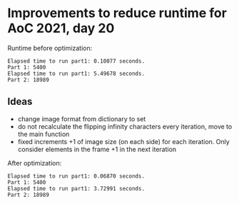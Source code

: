 # Improvements to reduce runtime for AoC 2021, day 20

Runtime before optimization:

```
Elapsed time to run part1: 0.10077 seconds.
Part 1: 5400
Elapsed time to run part1: 5.49678 seconds.
Part 2: 18989
```

## Ideas

- change image format from dictionary to set
- do not recalculate the flipping infinity characters every iteration, move to the main function
- fixed increments +1 of image size (on each side) for each iteration. Only consider elements in the frame +1 in the next iteration

After optimization:

```
Elapsed time to run part1: 0.06870 seconds.
Part 1: 5400
Elapsed time to run part1: 3.72991 seconds.
Part 2: 18989
```